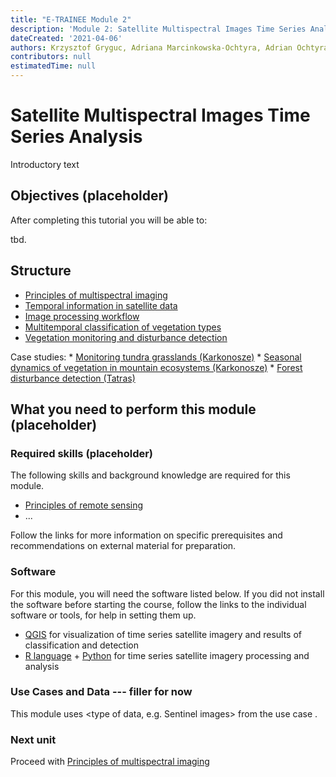 ```yaml
---
title: "E-TRAINEE Module 2"
description: 'Module 2: Satellite Multispectral Images Time Series Analysis'
dateCreated: '2021-04-06'
authors: Krzysztof Gryguc, Adriana Marcinkowska-Ochtyra, Adrian Ochtyra
contributors: null
estimatedTime: null
---
```


# Satellite Multispectral Images Time Series Analysis

Introductory text

## Objectives (placeholder)

After completing this tutorial you will be able to:

tbd.

## Structure

-   [Principles of multispectral imaging](01_multispectral_principles/01_multispectral_principles.md)
-   [Temporal information in satellite data](02_temporal_information/02_temporal_information.md)
-   [Image processing workflow](03_image_processing/03_image_processing.md)
-   [Multitemporal classification of vegetation types](04_multitemporal_classification/04_multitemporal_classification.md)
-   [Vegetation monitoring and disturbance detection](05_vegetation_monitoring/05_vegetation_monitoring.md)

Case studies: \* [Monitoring tundra grasslands (Karkonosze)](06_cs_tundra_grasslands/06_cs_tundra_grasslands.md) \* [Seasonal dynamics of vegetation in mountain ecosystems (Karkonosze)](07_cs_vegetation_dynamics/07_cs_vegetation_dynamics.md) \* [Forest disturbance detection (Tatras)](08_cs_disturbance_detection/08_cs_disturbance_detection.md)

## What you need to perform this module (placeholder)

### Required skills (placeholder)

The following skills and background knowledge are required for this module.

-   [Principles of remote sensing](../module0/module0.md#remote-sensing)
-   ...

Follow the links for more information on specific prerequisites and recommendations on external material for preparation.

### Software

For this module, you will need the software listed below. If you did not install the software before starting the course, follow the links to the individual software or tools, for help in setting them up.

-   [QGIS](../software/software_qgis.md) for visualization of time series satellite imagery and results of classification and detection
-   [R language](../software/software_r_language.md) + [Python](../software/software_python.md) for time series satellite imagery processing and analysis

### Use Cases and Data --- filler for now

This module uses \<type of data, e.g. Sentinel images> from the use case [<name>](link-to-general-description%20in%20module0).

### Next unit

Proceed with [Principles of multispectral imaging](01_multispectral_principles/01_multispectral_principles.md)
